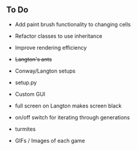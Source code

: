 ## To Do

- Add paint brush functionality to changing cells
- Refactor classes to use inheritance
- Improve rendering efficiency 
- ~~Langton's ants~~
- Conway/Langton setups
- setup.py
- Custom GUI


- full screen on Langton makes screen black
- on/off switch for iterating through generations
- turmites
- GIFs / Images of each game
